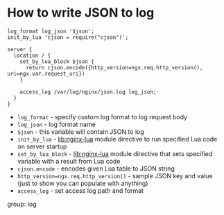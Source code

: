 # How to write JSON to log

```nginx
log_format log_json '$json';
init_by_lua 'cjson = require("cjson")';

server {
  location / {
    set_by_lua_block $json {
      return cjson.encode({http_version=ngx.req.http_version(), uri=ngx.var.request_uri})
    }
    
    access_log /var/log/nginx/json.log log_json;
  }
}
```

- `log_format` - specify custom log format to log request body
- `log_json` - log format name
- `$json` - this variable will contain JSON to log
- `init_by_lua` - [lib:nginx-lua](/nginx-lua/how-to-install-nginx-lua-module-in-ubuntu-ubuntuversion) module directive to run specified Lua code on server startup
- `set_by_lua_block` - [lib:nginx-lua](/nginx-lua/how-to-install-nginx-lua-module-in-ubuntu-ubuntuversion) module directive that sets specified variable with a result from Lua code
- `cjson.encode` - encodes given Lua table to JSON string
- `http_version=ngx.req.http_version()` - sample JSON key and value (just to show you can populate with anything)
- `access_log` - set access log path and format

group: log


